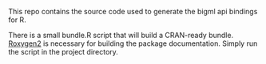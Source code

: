 This repo contains the source code used to generate the bigml api bindings 
for R.

There is a small bundle.R script that will build a CRAN-ready bundle.
[Roxygen2](http://cran.r-project.org/web/packages/roxygen2/index.html) is 
necessary for building the package documentation.  Simply run the script in 
the project directory.

